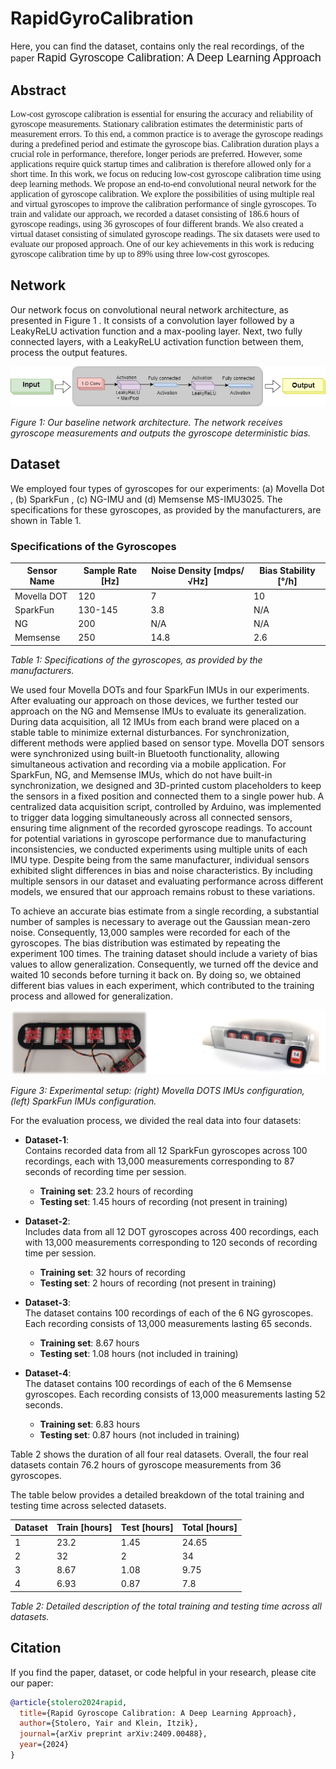 # RapidGyroCalibration

Here, you can find the dataset, contains only the real recordings, of the paper <span style="font-family:Arial; font-size:18px;">Rapid Gyroscope Calibration: A Deep Learning Approach </span>

## Abstract

<p style="font-family:Verdana; font-size:14px;">
Low-cost gyroscope calibration is essential for ensuring the accuracy and reliability of gyroscope measurements. Stationary calibration estimates the deterministic parts of measurement errors. To this end, a common practice is to average the gyroscope readings during a predefined period and estimate the gyroscope bias. Calibration duration plays a crucial role in performance, therefore, longer periods are preferred. However, some applications require quick startup times and calibration is therefore allowed only for a short time. In this work, we focus on reducing low-cost gyroscope calibration time using deep learning methods. We propose an end-to-end convolutional neural network for the application of gyroscope calibration. We explore the possibilities of using multiple real and virtual gyroscopes to improve the calibration performance of single gyroscopes. To train and validate our approach, we recorded a dataset consisting of 186.6 hours of gyroscope readings, using 36 gyroscopes of four different brands. We also created a virtual dataset consisting of simulated gyroscope readings. The six datasets were used to evaluate our proposed approach. One of our key achievements in this work is reducing gyroscope calibration time by up to 89% using three low-cost gyroscopes. 
</p>

## Network

Our network focus on convolutional neural network architecture, as presented in Figure 1 [](#Network). 
It consists of a convolution layer followed by a LeakyReLU activation function and a max-pooling layer. Next, two fully connected layers, with a LeakyReLU activation function between them, process the output features.

![Network](https://github.com/ansfl/RapidGyroCalibration/blob/main/Figures/Network_illustraion.jpg)

*Figure 1: Our baseline network architecture. The network receives gyroscope measurements and outputs the gyroscope deterministic bias.*

## Dataset

We employed four types of gyroscopes for our experiments: (a) Movella Dot , (b) SparkFun , (c) NG-IMU  and (d) Memsense MS-IMU3025. The specifications for these gyroscopes, as provided by the manufacturers, are shown  in Table 1.

### Specifications of the Gyroscopes

| **Sensor Name**  | **Sample Rate [Hz]** | **Noise Density [mdps/√Hz]** | **Bias Stability [°/h]** |
|-----------------|---------------------|----------------------------|-------------------------|
| Movella DOT    | 120                 | 7                          | 10                      |
| SparkFun       | 130-145             | 3.8                        | N/A                     |
| NG             | 200                 | N/A                        | N/A                     |
| Memsense       | 250                 | 14.8                        | 2.6                     |

*Table 1: Specifications of the gyroscopes, as provided by the manufacturers.*

We used four Movella DOTs and four SparkFun IMUs in our experiments. After evaluating our approach on those devices, we further tested our approach on the NG and Memsense IMUs to evaluate its generalization. During data acquisition, all 12 IMUs from each brand were placed on a stable table to minimize external disturbances.
For synchronization, different methods were applied based on sensor type. Movella DOT sensors were synchronized using built-in Bluetooth functionality, allowing simultaneous activation and recording via a mobile application. For SparkFun, NG, and Memsense IMUs, which do not have built-in synchronization, we designed and 3D-printed custom placeholders to keep the sensors in a fixed position and connected them to a single power hub. A centralized data acquisition script, controlled by Arduino, was implemented to trigger data logging simultaneously across all connected sensors, ensuring time alignment of the recorded gyroscope readings.
To account for potential variations in gyroscope performance due to manufacturing inconsistencies, we conducted experiments using multiple units of each IMU type. Despite being from the same manufacturer, individual sensors exhibited slight differences in bias and noise characteristics. By including multiple sensors in our dataset and evaluating performance across different models, we ensured that our approach remains robust to these variations.

To achieve an accurate bias estimate from a single recording, a substantial number of samples is necessary to average out the Gaussian mean-zero noise. Consequently, 13,000 samples were recorded for each of the gyroscopes. The bias distribution was estimated by repeating the experiment 100 times. The training dataset should include a variety of bias values to allow generalization. Consequently, we turned off the device and waited 10 seconds before turning it back on. By doing so, we obtained different bias values in each experiment, which contributed to the training process and allowed for generalization.

![Network](https://github.com/ansfl/RapidGyroCalibration/blob/main/Figures/experimental_setup.jpg)

*Figure 3: Experimental setup: (right) Movella DOTS IMUs configuration, (left) SparkFun IMUs configuration.*

For the evaluation process, we divided the real data into four datasets:
- **Dataset-1**:  
  Contains recorded data from all 12 SparkFun gyroscopes across 100 recordings, each with 13,000 measurements corresponding to 87 seconds of recording time per session.  
  - **Training set**: 23.2 hours of recording  
  - **Testing set**: 1.45 hours of recording (not present in training)  

- **Dataset-2**:  
  Includes data from all 12 DOT gyroscopes across 400 recordings, each with 13,000 measurements corresponding to 120 seconds of recording time per session.  
  - **Training set**: 32 hours of recording  
  - **Testing set**: 2 hours of recording (not present in training)  

- **Dataset-3**:  
  The dataset contains 100 recordings of each of the 6 NG gyroscopes. Each recording consists of 13,000 measurements lasting 65 seconds.  
  - **Training set**: 8.67 hours  
  - **Testing set**: 1.08 hours (not included in training)  

- **Dataset-4**:  
  The dataset contains 100 recordings of each of the 6 Memsense gyroscopes. Each recording consists of 13,000 measurements lasting 52 seconds.  
  - **Training set**: 6.83 hours  
  - **Testing set**: 0.87 hours (not included in training)  

Table 2 shows the duration of all four real datasets. Overall, the four real datasets contain 76.2 hours of gyroscope measurements from 36 gyroscopes. 

The table below provides a detailed breakdown of the total training and testing time across selected datasets.

| Dataset | Train [hours] | Test [hours] | Total [hours] |
|---------|-------------|------------|--------------|
| 1       | 23.2       | 1.45       | 24.65        |
| 2       | 32         | 2          | 34           |
| 3       | 8.67       | 1.08       | 9.75         |
| 4       | 6.93       | 0.87       | 7.8          |

*Table 2: Detailed description of the total training and testing time across all datasets.*





## Citation   

If you find the paper, dataset, or code helpful in your research, please cite our paper:
```bibtex
@article{stolero2024rapid,
  title={Rapid Gyroscope Calibration: A Deep Learning Approach},
  author={Stolero, Yair and Klein, Itzik},
  journal={arXiv preprint arXiv:2409.00488},
  year={2024}
}
